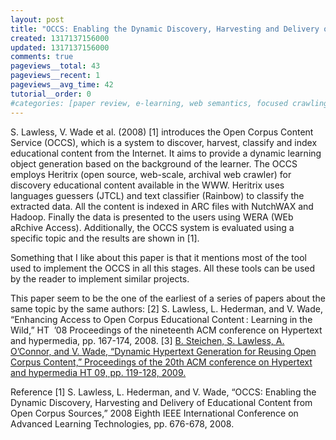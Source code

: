 ```yaml
---
layout: post
title: "OCCS: Enabling the Dynamic Discovery, Harvesting and Delivery of Educational Content from Open Corpus Sources - Paper Review"
created: 1317137156000
updated: 1317137156000
comments: true
pageviews__total: 43
pageviews__recent: 1
pageviews__avg_time: 42
tutorial__order: 0
#categories: [paper review, e-learning, web semantics, focused crawling]
---
```

S. Lawless, V. Wade et al. (2008) [1] introduces the Open Corpus Content Service (OCCS), which is a system to discover, harvest, classify and index educational content from the Internet. It aims to provide a dynamic learning object generation based on the background of the learner. The OCCS employs Heritrix (open source, web-scale, archival web crawler) for discovery educational content available in the WWW. Heritrix uses languages guessers (JTCL) and text classifier (Rainbow) to classify the extracted data. All the content is indexed in ARC files with NutchWAX and Hadoop. Finally the data is presented to the users using WERA (WEb aRchive Access). Additionally, the OCCS system is evaluated using a specific topic and the results are shown in [1].
<!--More-->

Something that I like about this paper is that it mentions most of the tool used to implement the OCCS in all this stages. All these tools can be used by the reader to implement similar projects.

This paper seem to be the one of the earliest of a series of papers about the same topic by the same authors:
[2] S. Lawless, L. Hederman, and V. Wade, “Enhancing Access to Open Corpus Educational Content : Learning in the Wild,” HT  ’08 Proceedings of the nineteenth ACM conference on Hypertext and hypermedia, pp. 167-174, 2008.
[3] <a href="http://www.adrianmejiarosario.com/content/dynamic-hypertext-generation-reusing-open-corpus-content-paper-review">B. Steichen, S. Lawless, A. O’Connor, and V. Wade, “Dynamic Hypertext Generation for Reusing Open Corpus Content,” Proceedings of the 20th ACM conference on Hypertext and hypermedia HT 09, pp. 119-128, 2009.</a>

Reference
[1] S. Lawless, L. Hederman, and V. Wade, “OCCS: Enabling the Dynamic Discovery, Harvesting and Delivery of Educational Content from Open Corpus Sources,” 2008 Eighth IEEE International Conference on Advanced Learning Technologies, pp. 676-678, 2008.
